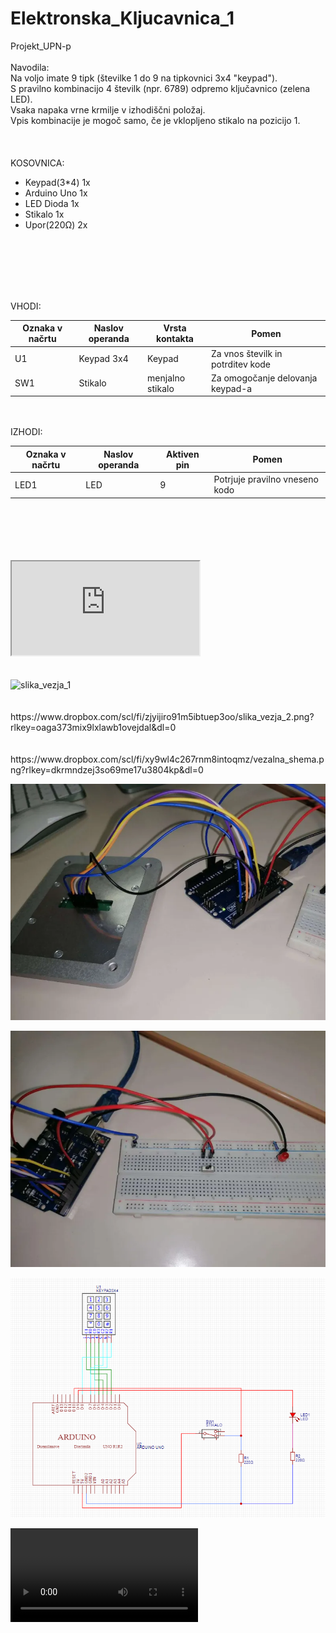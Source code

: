 # Elektronska_Kljucavnica_1
Projekt_UPN-p  <br>
  <br>
Navodila:  <br>
Na voljo imate 9 tipk (številke 1 do 9 na tipkovnici 3x4 "keypad"). <br>
S pravilno kombinacijo 4 številk (npr. 6789) odpremo ključavnico (zelena LED). <br>
Vsaka napaka vrne krmilje v izhodiščni položaj. <br>
Vpis kombinacije je mogoč samo, če je vklopljeno stikalo na pozicijo 1.  <br>
  <br>
  <br>
  <br>
KOSOVNICA:  <br>
   - Keypad(3*4)  1x  <br>
   - Arduino Uno  1x  <br>
   - LED Dioda    1x  <br>
   - Stikalo      1x  <br>
   - Upor(220Ω)   2x  <br>
<br>
<br>
<br>
<br>
<br>

VHODI:

| Oznaka v načrtu | Naslov operanda | Vrsta kontakta | Pomen |
| --------------- | --------------- | -------------- | ----- |
| U1 | Keypad 3x4 | Keypad | Za vnos številk in potrditev kode |
| SW1 | Stikalo      | menjalno stikalo | Za omogočanje delovanja keypad-a |


<br>
<br>
IZHODI:

| Oznaka v načrtu | Naslov operanda | Aktiven pin | Pomen |
| --------------- | --------------- | ------ | ----- |
| LED1 | LED | 9 | Potrjuje pravilno vneseno kodo |
<br>
<br>
<br>
<br>
<br>
<!DOCTYPE HTML>
<html>
  <body>
    <iframe src="https://www.dropbox.com/scl/fi/vy2l67gjwxmays4amac0t/video_delovanja_vezave.mp4?rlkey=ydheb54aqq4ggasmp3cije0av&dl=0"></iframe>
  </body>
</html>
<br>
<br>
<br>
<img title="slika_vezja_1" src="https://www.dropbox.com/scl/fi/nxezab02tcj9mrj1c9gpv/slika_vezja_1.png?rlkey=c1kyqq8ki8m0bycre4z0f3njw&dl=0">
<br>
<br>
<br>
https://www.dropbox.com/scl/fi/zjyijiro91m5ibtuep3oo/slika_vezja_2.png?rlkey=oaga373mix9lxlawb1ovejdal&dl=0
<br>
<br>
<br>
https://www.dropbox.com/scl/fi/xy9wl4c267rnm8intoqmz/vezalna_shema.png?rlkey=dkrmndzej3so69me17u3804kp&dl=0


![Alt text](https://github.com/kl3msy/Elektronska_Kljucavnica_1/blob/main/slika_vezja_1.png?raw=true)

![Alt text](https://github.com/kl3msy/Elektronska_Kljucavnica_1/blob/main/slika_vezja_2.png?raw=true)

![Alt text](https://github.com/kl3msy/Elektronska_Kljucavnica_1/blob/main/slika_vezalne_sheme.png?raw=true)


![Alt text](video_delovanja_vezave.mp4)

